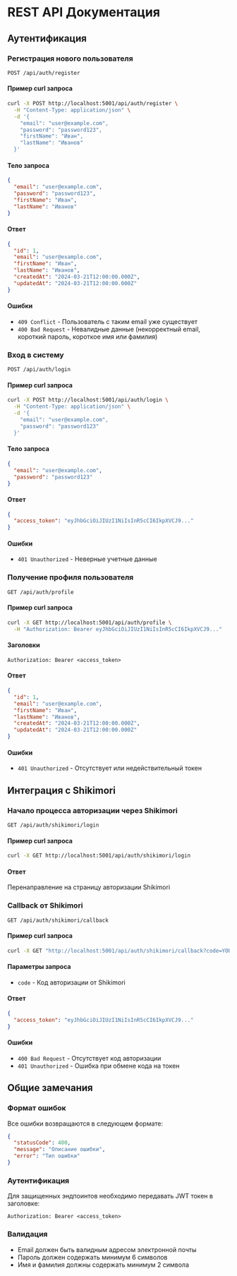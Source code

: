 # REST API Документация

## Аутентификация

### Регистрация нового пользователя
```http
POST /api/auth/register
```

#### Пример curl запроса
```bash
curl -X POST http://localhost:5001/api/auth/register \
  -H "Content-Type: application/json" \
  -d '{
    "email": "user@example.com",
    "password": "password123",
    "firstName": "Иван",
    "lastName": "Иванов"
  }'
```

#### Тело запроса
```json
{
  "email": "user@example.com",
  "password": "password123",
  "firstName": "Иван",
  "lastName": "Иванов"
}
```

#### Ответ
```json
{
  "id": 1,
  "email": "user@example.com",
  "firstName": "Иван",
  "lastName": "Иванов",
  "createdAt": "2024-03-21T12:00:00.000Z",
  "updatedAt": "2024-03-21T12:00:00.000Z"
}
```

#### Ошибки
- `409 Conflict` - Пользователь с таким email уже существует
- `400 Bad Request` - Невалидные данные (некорректный email, короткий пароль, короткое имя или фамилия)

### Вход в систему
```http
POST /api/auth/login
```

#### Пример curl запроса
```bash
curl -X POST http://localhost:5001/api/auth/login \
  -H "Content-Type: application/json" \
  -d '{
    "email": "user@example.com",
    "password": "password123"
  }'
```

#### Тело запроса
```json
{
  "email": "user@example.com",
  "password": "password123"
}
```

#### Ответ
```json
{
  "access_token": "eyJhbGciOiJIUzI1NiIsInR5cCI6IkpXVCJ9..."
}
```

#### Ошибки
- `401 Unauthorized` - Неверные учетные данные

### Получение профиля пользователя
```http
GET /api/auth/profile
```

#### Пример curl запроса
```bash
curl -X GET http://localhost:5001/api/auth/profile \
  -H "Authorization: Bearer eyJhbGciOiJIUzI1NiIsInR5cCI6IkpXVCJ9..."
```

#### Заголовки
```
Authorization: Bearer <access_token>
```

#### Ответ
```json
{
  "id": 1,
  "email": "user@example.com",
  "firstName": "Иван",
  "lastName": "Иванов",
  "createdAt": "2024-03-21T12:00:00.000Z",
  "updatedAt": "2024-03-21T12:00:00.000Z"
}
```

#### Ошибки
- `401 Unauthorized` - Отсутствует или недействительный токен

## Интеграция с Shikimori

### Начало процесса авторизации через Shikimori
```http
GET /api/auth/shikimori/login
```

#### Пример curl запроса
```bash
curl -X GET http://localhost:5001/api/auth/shikimori/login
```

#### Ответ
Перенаправление на страницу авторизации Shikimori

### Callback от Shikimori
```http
GET /api/auth/shikimori/callback
```

#### Пример curl запроса
```bash
curl -X GET "http://localhost:5001/api/auth/shikimori/callback?code=YOUR_AUTH_CODE"
```

#### Параметры запроса
- `code` - Код авторизации от Shikimori

#### Ответ
```json
{
  "access_token": "eyJhbGciOiJIUzI1NiIsInR5cCI6IkpXVCJ9..."
}
```

#### Ошибки
- `400 Bad Request` - Отсутствует код авторизации
- `401 Unauthorized` - Ошибка при обмене кода на токен

## Общие замечания

### Формат ошибок
Все ошибки возвращаются в следующем формате:
```json
{
  "statusCode": 400,
  "message": "Описание ошибки",
  "error": "Тип ошибки"
}
```

### Аутентификация
Для защищенных эндпоинтов необходимо передавать JWT токен в заголовке:
```
Authorization: Bearer <access_token>
```

### Валидация
- Email должен быть валидным адресом электронной почты
- Пароль должен содержать минимум 6 символов
- Имя и фамилия должны содержать минимум 2 символа 